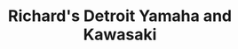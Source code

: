---
title: "Richard's Detroit Yamaha and Kawasaki"
url: /detroit/richards-detroit-yamaha-and-kawasaki/
shop: motorcycle
---